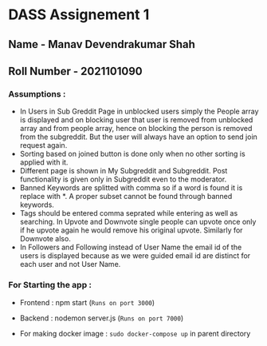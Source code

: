 # DASS Assignement 1
## Name - Manav Devendrakumar Shah
## Roll Number - 2021101090

### Assumptions : 
- In Users in Sub Greddit Page in unblocked users simply the People array is displayed and on blocking user that user is removed from unblocked array and from people array, hence on blocking the person is removed from the subgreddit. But the user will always have an option to send join request again.
- Sorting based on joined button is done only when no other sorting is applied with it.
- Different page is shown in My Subgreddit and Subgreddit. Post functionality is given only in Subgreddit even to the moderator. 
- Banned Keywords are splitted with comma so if a word is found it is replace with *. A proper subset cannot be found through banned keywords.
- Tags should be entered comma seprated while entering as well as searching.
In Upvote and Downvote single people can upvote once only if he upvote again he would remove his original upvote. Similarly for Downvote also.
- In Followers and Following instead of User Name the email id of the users is displayed because as we were guided email id are distinct for each user and not User Name.


### For Starting the app :
- Frontend : npm start (`Runs on port 3000`)
- Backend : nodemon server.js (`Runs on port 7000`)

- For making docker image : `sudo docker-compose up` in parent directory
